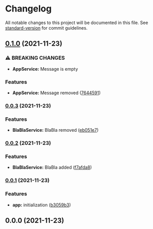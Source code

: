 # Changelog

All notable changes to this project will be documented in this file. See [standard-version](https://github.com/conventional-changelog/standard-version) for commit guidelines.

## [0.1.0](https://github.com/zollee60/nx-nest-react-test-project/compare/v0.0.3...v0.1.0) (2021-11-23)


### ⚠ BREAKING CHANGES

* **AppService:** Message is empty

### Features

* **AppService:** Message removed ([7644591](https://github.com/zollee60/nx-nest-react-test-project/commit/7644591132475c9f2fbbe6a91a6458d7be821b8e))

### [0.0.3](https://github.com/zollee60/nx-nest-react-test-project/compare/v0.0.2...v0.0.3) (2021-11-23)


### Features

* **BlaBlaService:** BlaBla removed ([eb051e7](https://github.com/zollee60/nx-nest-react-test-project/commit/eb051e762dda3ca23b28c264f09f2d3d83c57b60))

### [0.0.2](https://github.com/zollee60/nx-nest-react-test-project/compare/v0.0.1...v0.0.2) (2021-11-23)


### Features

* **BlaBlaService:** BlaBla added ([f7afda8](https://github.com/zollee60/nx-nest-react-test-project/commit/f7afda8743434a9898b213cdf55dbc08ad21d8ee))

### [0.0.1](https://github.com/zollee60/nx-nest-react-test-project/compare/v0.0.0...v0.0.1) (2021-11-23)


### Features

* **app:** initialization ([b3059b3](https://github.com/zollee60/nx-nest-react-test-project/commit/b3059b3c6c5d807a68190457a1dea47c9f28ddaa))

## 0.0.0 (2021-11-23)
